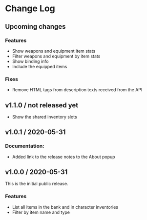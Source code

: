 # Change Log

## Upcoming changes

### Features

* Show weapons and equipment item stats
* Filter weapons and equipment by item stats
* Show binding info
* Include the equipped items

### Fixes

* Remove HTML tags from description texts received from the API

## v1.1.0 / not released yet

* Show the shared inventory slots

## v1.0.1 / 2020-05-31

### Documentation:

* Added link to the release notes to the About popup

## v1.0.0 / 2020-05-31

This is the initial public release.

### Features

* List all items in the bank and in character inventories
* Filter by item name and type


